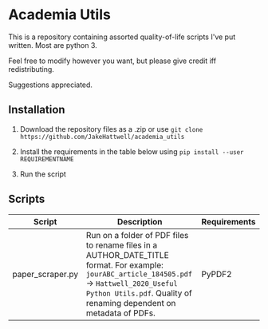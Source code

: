 # Academia Utils

This is a repository containing assorted quality-of-life scripts I've put written.
Most are python 3.

Feel free to modify however you want, but please give credit iff redistributing.

Suggestions appreciated.

## Installation
1. Download the repository files as a .zip or use `git clone https://github.com/JakeHattwell/academia_utils`

2. Install the requirements in the table below using `pip install --user REQUIREMENTNAME`

3. Run the script

## Scripts

| Script      | Description | Requirements |
| ----------- | ----------- | ------------ |
| paper_scraper.py | Run on a folder of PDF files to rename files in a AUTHOR_DATE_TITLE format. For example: `jourABC_article_184505.pdf` → `Hattwell_2020_Useful Python Utils.pdf`. Quality of renaming dependent on metadata of PDFs. | PyPDF2 |

